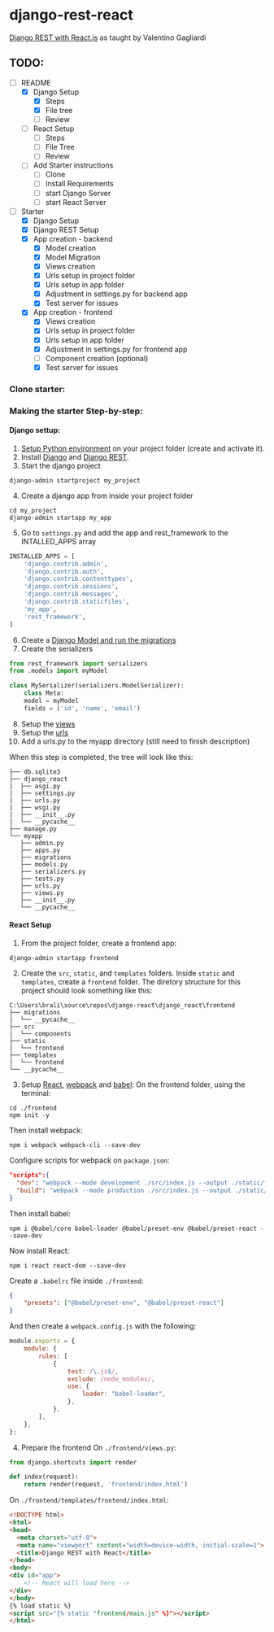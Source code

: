 # django-rest-react

[Django REST with React.js](https://www.valentinog.com/blog/drf/) as taught by Valentino Gagliardi

## TODO:

- [ ] README
  - [x] Django Setup
    - [x] Steps
    - [x] File tree
    - [ ] Review
  - [ ] React Setup
    - [ ] Steps
    - [ ] File Tree
    - [ ] Review
  - [ ] Add Starter instructions
    - [ ] Clone
    - [ ] Install Requirements
    - [ ] start Django Server
    - [ ] start React Server
- [ ] Starter
  - [x] Django Setup
  - [x] Django REST Setup
  - [x] App creation - backend
    - [x] Model creation
    - [x] Model Migration
    - [x] Views creation
    - [x] Urls setup in project folder
    - [x] Urls setup in app folder
    - [x] Adjustment in settings.py for backend app
    - [x] Test server for issues
  - [x] App creation - frontend
    - [x] Views creation
    - [x] Urls setup in project folder
    - [x] Urls setup in app folder
    - [x] Adjustment in settings.py for frontend app
    - [ ] Component creation (optional)
    - [x] Test server for issues

### Clone starter:

### Making the starter Step-by-step:

#### Django settup:

1. [Setup Python environment](https://docs.python.org/3/library/venv.html) on your project folder (create and activate it).
2. Install [Django](https://www.djangoproject.com/download/) and [Django REST](https://www.django-rest-framework.org/).
3. Start the django project

```
django-admin startproject my_project
```

4. Create a django app from inside your project folder

```
cd my_project
django-admin startapp my_app
```

5. Go to `settings.py` and add the app and rest_framework to the INTALLED_APPS array

```python
INSTALLED_APPS = [
    'django.contrib.admin',
    'django.contrib.auth',
    'django.contrib.contenttypes',
    'django.contrib.sessions',
    'django.contrib.messages',
    'django.contrib.staticfiles',
    'my_app',
    'rest_framework',
]
```

6. Create a [Django Model and run the migrations](https://www.digitalocean.com/community/tutorials/how-to-create-django-models)
7. Create the serializers

```python
from rest_framework import serializers
from .models import myModel

class MySerializer(serializers.ModelSerializer):
    class Meta:
    model = myModel
    fields = ('id', 'name', 'email')
```

8. Setup the [views](https://docs.djangoproject.com/en/3.0/topics/http/views/)
9. Setup the [urls](https://docs.djangoproject.com/en/3.0/ref/urls/)
10. Add a urls.py to the myapp directory (still need to finish description)

When this step is completed, the tree will look like this:

```
├── db.sqlite3
├── django_react
|  ├── asgi.py
|  ├── settings.py
|  ├── urls.py
|  ├── wsgi.py
|  ├── __init__.py
|  └── __pycache__
├── manage.py
└── myapp
   ├── admin.py
   ├── apps.py
   ├── migrations
   ├── models.py
   ├── serializers.py
   ├── tests.py
   ├── urls.py
   ├── views.py
   ├── __init__.py
   └── __pycache__
```

#### React Setup

1. From the project folder, create a frontend app:

```
django-admin startapp frontend
```

2. Create the `src`, `static`, and `templates` folders. Inside `static` and `templates`, create a `frontend` folder.
   The diretory structure for this project should look something like this:

```
C:\Users\brali\source\repos\django-react\django_react\frontend
├── migrations
|  └── __pycache__
├── src
|  └── components
├── static
|  └── frontend
├── templates
|  └── frontend
└── __pycache__
```

3. Setup [React](https://reactjs.org/), [webpack](https://webpack.js.org/) and [babel](https://babeljs.io/):
   On the frontend folder, using the terminal:

```
cd ./frontend
npm init -y
```

Then install webpack:

```
npm i webpack webpack-cli --save-dev
```

Configure scripts for webpack on `package.json`:

```json
"scripts":{
  "dev": "webpack --mode development ./src/index.js --output ./static/frontend/main.js",
  "build": "webpack --mode production ./src/index.js --output ./static/frontend/main.js",
}
```

Then install babel:

```
npm i @babel/core babel-loader @babel/preset-env @babel/preset-react --save-dev
```

Now install React:

```
npm i react react-dom --save-dev
```

Create a `.babelrc` file inside `./frontend`:

```json
{
	"presets": ["@babel/preset-env", "@babel/preset-react"]
}
```

And then create a `webpack.config.js` with the following:

```javascript
module.exports = {
	module: {
		rules: [
			{
				test: /\.js$/,
				exclude: /node_modules/,
				use: {
					loader: "babel-loader",
				},
			},
		],
	},
};
```

4. Prepare the frontend
   On `./frontend/views.py`:

```python
from django.shortcuts import render

def index(request):
    return render(request, 'frontend/index.html')
```

On `./frontend/templates/frontend/index.html`:

```html
<!DOCTYPE html>
<html>
<head>
  <meta charset="utf-8">
  <meta name="viewport" content="width=device-width, initial-scale=1">
  <title>Django REST with React</title>
</head>
<body>
<div id="app">
    <!-- React will load here -->
</div>
</body>
{% load static %}
<script src="{% static "frontend/main.js" %}"></script>
</html>
```

